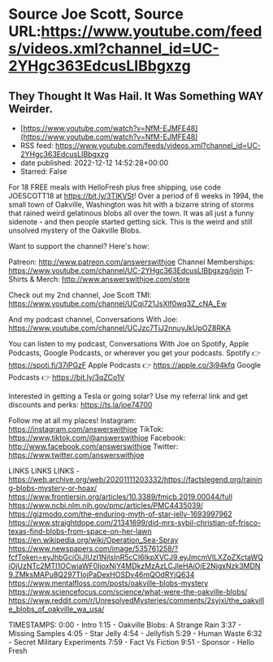 # Source Joe Scott, Source URL:https://www.youtube.com/feeds/videos.xml?channel_id=UC-2YHgc363EdcusLIBbgxzg

## They Thought It Was Hail. It Was Something WAY Weirder.
 - [https://www.youtube.com/watch?v=NfM-EJMFE48](https://www.youtube.com/watch?v=NfM-EJMFE48)
 - RSS feed: https://www.youtube.com/feeds/videos.xml?channel_id=UC-2YHgc363EdcusLIBbgxzg
 - date published: 2022-12-12 14:52:28+00:00
 - Starred: False

For 18 FREE meals with HelloFresh plus free shipping, use code JOESCOTT18 at https://bit.ly/3TIKVSt!
Over a period of 6 weeks in 1994, the small town of Oakville, Washington was hit with a bizarre string of storms that rained weird gelatinous blobs all over the town. It was all just a funny sidenote - and then people started getting sick. This is the weird and still unsolved mystery of the Oakville Blobs.

Want to support the channel? Here's how:

Patreon: http://www.patreon.com/answerswithjoe
Channel Memberships: https://www.youtube.com/channel/UC-2YHgc363EdcusLIBbgxzg/join
T-Shirts & Merch: http://www.answerswithjoe.com/store

Check out my 2nd channel, Joe Scott TMI:
https://www.youtube.com/channel/UCqi721JsXlf0wq3Z_cNA_Ew

And my podcast channel, Conversations With Joe:
https://www.youtube.com/channel/UCJzc7TiJ2nnuyJkUpOZ8RKA

You can listen to my podcast, Conversations With Joe on Spotify, Apple Podcasts, Google Podcasts, or wherever you get your podcasts.
Spotify 👉 https://spoti.fi/37iPGzF
Apple Podcasts 👉 https://apple.co/3j94kfq
Google Podcasts 👉 https://bit.ly/3qZCo1V

Interested in getting a Tesla or going solar? Use my referral link and get discounts and perks:
https://ts.la/joe74700

Follow me at all my places!
Instagram: https://instagram.com/answerswithjoe
TikTok: https://www.tiktok.com/@answerswithjoe
Facebook: http://www.facebook.com/answerswithjoe
Twitter: https://www.twitter.com/answerswithjoe

LINKS LINKS LINKS -
https://web.archive.org/web/20201111203332/https://factslegend.org/raining-blobs-mystery-or-hoax/
https://www.frontiersin.org/articles/10.3389/fmicb.2019.00044/full
https://www.ncbi.nlm.nih.gov/pmc/articles/PMC4435039/
https://gizmodo.com/the-enduring-myth-of-star-jelly-1693997962
https://www.straightdope.com/21341699/did-mrs-sybil-christian-of-frisco-texas-find-blobs-from-space-on-her-lawn
https://en.wikipedia.org/wiki/Operation_Sea-Spray
https://www.newspapers.com/image/535761258/?fcfToken=eyJhbGciOiJIUzI1NiIsInR5cCI6IkpXVCJ9.eyJmcmVlLXZpZXctaWQiOjUzNTc2MTI1OCwiaWF0IjoxNjY4MDkzMzAzLCJleHAiOjE2NjgxNzk3MDN9.ZMksMAPu8Q297TIojPaDexHOSDv46mQOdRYjQ634
https://www.mentalfloss.com/posts/oakville-blobs-mystery
https://www.sciencefocus.com/science/what-were-the-oakville-blobs/
https://www.reddit.com/r/UnresolvedMysteries/comments/2syjxi/the_oakville_blobs_of_oakville_wa_usa/

TIMESTAMPS:
0:00 - Intro
1:15 - Oakville Blobs: A Strange Rain
3:37 - Missing Samples
4:05 - Star Jelly
4:54 - Jellyfish
5:29 - Human Waste
6:32 - Secret Military Experiments
7:59 - Fact Vs Fiction
9:51 - Sponsor - Hello Fresh
